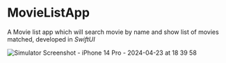 # MovieListApp

A Movie list app which will search movie by name and show list of movies matched, developed in *SwiftUI*

![Simulator Screenshot - iPhone 14 Pro - 2024-04-23 at 18 39 58](https://github.com/bhavilad/MoviesListApp/assets/2920678/564509b6-640f-46ff-ad7d-99ad5393c8c1)
